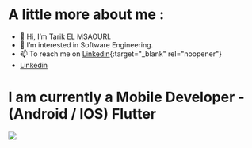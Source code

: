 # A little more about me : 


- 👋 Hi, I’m Tarik EL MSAOURI.
- 👀 I’m interested in Software Engineering.
- 📫 To reach me on [Linkedin](https://www.linkedin.com/in/tarik-el-msaouri){:target="_blank" rel="noopener"}
- <a href="https://www.linkedin.com/in/tarik-el-msaouri" target="_blank">Linkedin</a>


# I am currently a Mobile Developer - (Android / IOS) Flutter

<a href="https://github.com/tarikmsr?tab=repositories">
  <img align="center" src="https://github-readme-stats.vercel.app/api?username=tarikmsr&count_private=true&line_height=55&show_icons=true&theme=dark"> 
  
  
</a>
